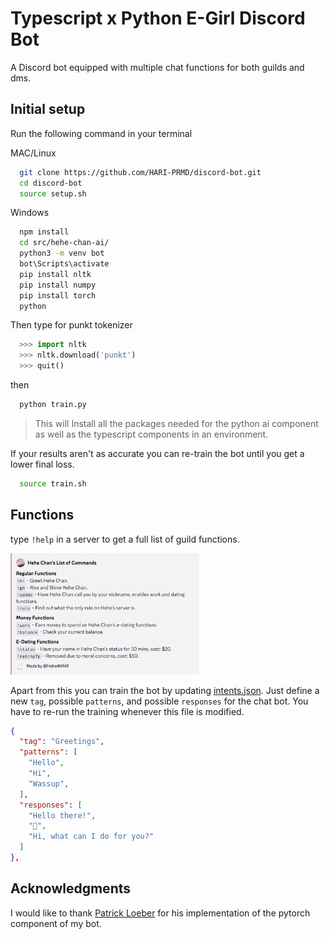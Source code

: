# Typescript x Python E-Girl Discord Bot

A Discord bot equipped with multiple chat functions for both guilds and dms.

## Initial setup

Run the following command in your terminal

MAC/Linux

```bash
  git clone https://github.com/HARI-PRMD/discord-bot.git
  cd discord-bot
  source setup.sh
```

Windows

```bash
  npm install
  cd src/hehe-chan-ai/
  python3 -m venv bot
  bot\Scripts\activate
  pip install nltk
  pip install numpy
  pip install torch
  python
```

Then type for punkt tokenizer

```python
  >>> import nltk
  >>> nltk.download('punkt')
  >>> quit()
```

then

```bash
  python train.py
```


> This will Install all the packages needed for the python ai component
> as well as the typescript components in an environment.

If your results aren't as accurate you can re-train the bot until you get a lower
final loss.

```bash
  source train.sh
```

## Functions

type `!help` in a server to get a full list of guild functions.

<img src="./bot-functions.png"  width="60%">

Apart from this you can train the bot by updating [intents.json](src/hehe-chan-ai/intents.json). Just define a new `tag`, possible `patterns`, and possible `responses` for the chat bot. You have to re-run the training whenever this file is modified.

```json
{
  "tag": "Greetings",
  "patterns": [
    "Hello",
    "Hi",
    "Wassup",
  ],
  "responses": [
    "Hello there!",
    "👋",
    "Hi, what can I do for you?"
  ]
},
```

## Acknowledgments

I would like to thank [Patrick Loeber](https://github.com/patrickloeber) for his implementation of the pytorch component of my bot.
